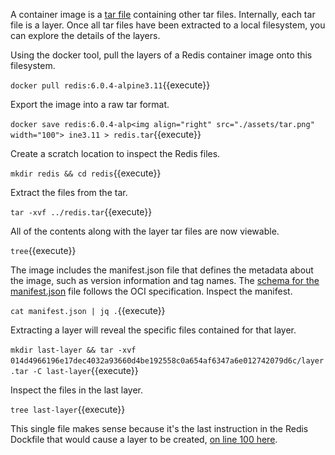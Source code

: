 A container image is a <a href="https://en.wikipedia.org/wiki/Tar_(computing)">tar file</a> containing other tar files. Internally, each tar file is a layer. Once all tar files have been extracted to a local filesystem, you can explore the details of the layers.

Using the docker tool, pull the layers of a Redis container image onto this filesystem.

`docker pull redis:6.0.4-alpine3.11`{{execute}}

Export the image into a raw tar format.

`docker save redis:6.0.4-alp<img align="right" src="./assets/tar.png" width="100">
ine3.11 > redis.tar`{{execute}}

Create a scratch location to inspect the Redis files.

`mkdir redis && cd redis`{{execute}}

Extract the files from the tar.

`tar -xvf ../redis.tar`{{execute}}

All of the contents along with the layer tar files are now viewable.

`tree`{{execute}}

The image includes the manifest.json file that defines the metadata about the image, such as version information and tag names. The [schema for the manifest.json](https://github.com/opencontainers/image-spec/blob/master/manifest.md) file follows the OCI specification. Inspect the manifest.

`cat manifest.json | jq .`{{execute}}

Extracting a layer will reveal the specific files contained for that layer.

`mkdir last-layer && tar -xvf 014d4966196e17dec4032a93660d4be192558c0a654af6347a6e012742079d6c/layer.tar -C last-layer`{{execute}}

Inspect the files in the last layer.

`tree last-layer`{{execute}}

This single file makes sense because it's the last instruction in the Redis Dockfile that would cause a layer to be created, [on line 100 here](https://github.com/docker-library/redis/blob/master/6.0/Dockerfile#L100).
